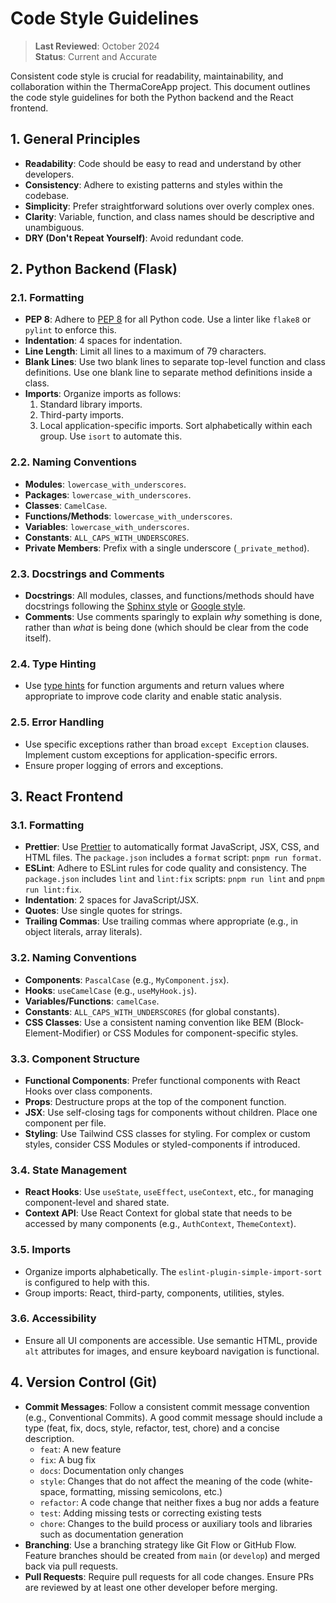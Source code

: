 # Code Style Guidelines

> **Last Reviewed**: October 2024  
> **Status**: Current and Accurate

Consistent code style is crucial for readability, maintainability, and collaboration within the ThermaCoreApp project. This document outlines the code style guidelines for both the Python backend and the React frontend.

## 1. General Principles

*   **Readability**: Code should be easy to read and understand by other developers.
*   **Consistency**: Adhere to existing patterns and styles within the codebase.
*   **Simplicity**: Prefer straightforward solutions over overly complex ones.
*   **Clarity**: Variable, function, and class names should be descriptive and unambiguous.
*   **DRY (Don't Repeat Yourself)**: Avoid redundant code.

## 2. Python Backend (Flask)

### 2.1. Formatting

*   **PEP 8**: Adhere to [PEP 8](https://www.python.org/dev/peps/pep-0008/) for all Python code. Use a linter like `flake8` or `pylint` to enforce this.
*   **Indentation**: 4 spaces for indentation.
*   **Line Length**: Limit all lines to a maximum of 79 characters.
*   **Blank Lines**: Use two blank lines to separate top-level function and class definitions. Use one blank line to separate method definitions inside a class.
*   **Imports**: Organize imports as follows:
    1.  Standard library imports.
    2.  Third-party imports.
    3.  Local application-specific imports.
    Sort alphabetically within each group. Use `isort` to automate this.

### 2.2. Naming Conventions

*   **Modules**: `lowercase_with_underscores`.
*   **Packages**: `lowercase_with_underscores`.
*   **Classes**: `CamelCase`.
*   **Functions/Methods**: `lowercase_with_underscores`.
*   **Variables**: `lowercase_with_underscores`.
*   **Constants**: `ALL_CAPS_WITH_UNDERSCORES`.
*   **Private Members**: Prefix with a single underscore (`_private_method`).

### 2.3. Docstrings and Comments

*   **Docstrings**: All modules, classes, and functions/methods should have docstrings following the [Sphinx style](https://sphinx-rtd-tutorial.readthedocs.io/en/latest/docstrings.html) or [Google style](https://google.github.io/styleguide/pyguide.html#pyguide-format-docstrings).
*   **Comments**: Use comments sparingly to explain *why* something is done, rather than *what* is being done (which should be clear from the code itself).

### 2.4. Type Hinting

*   Use [type hints](https://docs.python.org/3/library/typing.html) for function arguments and return values where appropriate to improve code clarity and enable static analysis.

### 2.5. Error Handling

*   Use specific exceptions rather than broad `except Exception` clauses. Implement custom exceptions for application-specific errors.
*   Ensure proper logging of errors and exceptions.

## 3. React Frontend

### 3.1. Formatting

*   **Prettier**: Use [Prettier](https://prettier.io/) to automatically format JavaScript, JSX, CSS, and HTML files. The `package.json` includes a `format` script: `pnpm run format`.
*   **ESLint**: Adhere to ESLint rules for code quality and consistency. The `package.json` includes `lint` and `lint:fix` scripts: `pnpm run lint` and `pnpm run lint:fix`.
*   **Indentation**: 2 spaces for JavaScript/JSX.
*   **Quotes**: Use single quotes for strings.
*   **Trailing Commas**: Use trailing commas where appropriate (e.g., in object literals, array literals).

### 3.2. Naming Conventions

*   **Components**: `PascalCase` (e.g., `MyComponent.jsx`).
*   **Hooks**: `useCamelCase` (e.g., `useMyHook.js`).
*   **Variables/Functions**: `camelCase`.
*   **Constants**: `ALL_CAPS_WITH_UNDERSCORES` (for global constants).
*   **CSS Classes**: Use a consistent naming convention like BEM (Block-Element-Modifier) or CSS Modules for component-specific styles.

### 3.3. Component Structure

*   **Functional Components**: Prefer functional components with React Hooks over class components.
*   **Props**: Destructure props at the top of the component function.
*   **JSX**: Use self-closing tags for components without children. Place one component per file.
*   **Styling**: Use Tailwind CSS classes for styling. For complex or custom styles, consider CSS Modules or styled-components if introduced.

### 3.4. State Management

*   **React Hooks**: Use `useState`, `useEffect`, `useContext`, etc., for managing component-level and shared state.
*   **Context API**: Use React Context for global state that needs to be accessed by many components (e.g., `AuthContext`, `ThemeContext`).

### 3.5. Imports

*   Organize imports alphabetically. The `eslint-plugin-simple-import-sort` is configured to help with this.
*   Group imports: React, third-party, components, utilities, styles.

### 3.6. Accessibility

*   Ensure all UI components are accessible. Use semantic HTML, provide `alt` attributes for images, and ensure keyboard navigation is functional.

## 4. Version Control (Git)

*   **Commit Messages**: Follow a consistent commit message convention (e.g., Conventional Commits). A good commit message should include a type (feat, fix, docs, style, refactor, test, chore) and a concise description.
    *   `feat`: A new feature
    *   `fix`: A bug fix
    *   `docs`: Documentation only changes
    *   `style`: Changes that do not affect the meaning of the code (white-space, formatting, missing semicolons, etc.)
    *   `refactor`: A code change that neither fixes a bug nor adds a feature
    *   `test`: Adding missing tests or correcting existing tests
    *   `chore`: Changes to the build process or auxiliary tools and libraries such as documentation generation
*   **Branching**: Use a branching strategy like Git Flow or GitHub Flow. Feature branches should be created from `main` (or `develop`) and merged back via pull requests.
*   **Pull Requests**: Require pull requests for all code changes. Ensure PRs are reviewed by at least one other developer before merging.
